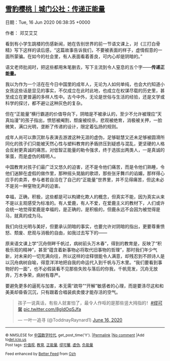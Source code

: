 [雪豹樱桃｜城门公社：传递正能量](https://chinadigitaltimes.net/chinese/2020/06/%e5%9f%8e%e9%97%a8%e5%85%ac%e7%a4%be%ef%bd%9c%e4%bc%a0%e9%80%92%e6%ad%a3%e8%83%bd%e9%87%8f/)
------
日期：Tue, 16 Jun 2020 06:38:35 +0000

<p>作者： 邓艾艾艾</p><p>看到有小学生跳楼的伤感新闻，她在告别世界的前一节语文课上，对《三打白骨精》写下这样的读后感，“这篇故事告诉我们，不要被表面的样子，虚情假意的一面所蒙骗。在如今的社会里，有人表面看着善良，可内心却是阴暗的。”</p><p>语文老师批阅时，把这些都用朱笔删去，写下主流到令人窒息的五个字——<strong>传递正能量。</strong></p><p>我以为作为一个活在在今日中国里的成年人，无论为人如何单纯，也会大约知道小女孩这些话是显见的事实，不仅成立在此时此地，也成立在权谋尽载的历史里，甚至成立在更普遍的多样人性中。古今中外，无论是世俗与生活的经验，还是文学或科学的探讨，都不避让这种灰色的复杂。</p><p>但在“正能量”横行霸道的价值导向下，阴暗是不被承认的，至少不允许被理应“天真灿漫”的孩子指出，愤怒被阉割，颓废被绞杀，悲观被绝育，消极被关押，一脸微笑，满口光明，垄断了传递的设计，限定着弘扬的规则。</p><p>成年人尚可以靠沉默与表演去游渡这种无涯的虚伪，足够聪慧又还未足够被圆滑所同化的孩子们只能被天然心性与塑料教育的矛盾挤压到疑惑与混乱，更坚硬的人格会反射更真诚的痛苦。对低智正能量的勒令强求，终于选拔出两类人，一是真诚的笨蛋，而是虚伪的精明人。</p><p>中国教育对孩子们最广泛又悠久的迫害，还不是令他们痛苦，而是令他们熟睡，令他们迷醉在虚假的做作里，那种摇头晃脑的歌颂，那些张牙舞爪的谄媚，那样得心应手的卖弄，参与者若自洽在了自己的“正能量”世界里，并不见得痛苦，但这未必不是另一种窒物无声的迫害。</p><p>幸福，正确，积极，这些都是可以构建化欺人的概念，但真实不能，因为真实从来不是以主观感受为标准的。有人爱鹿，有人不爱，在爱鹿主义的教材下，人们或许会统一地觉得爱鹿是幸福的，是正确的，是积极的，但鹿永远不会因为被觉得是马，就真的成为马。</p><p>我们向往光明与美好，但要承认阴暗的事实，也要允许对阴暗的指出，更要尊重愤怒、颓废、悲观与消极的自由，如我过去写下的——</p><p>原来语文课上学“沉舟侧畔千帆过，病树前头万木春”，得到的教育是，反映了“积极乐观的精神”，甚至“蕴含着新事物必将取代旧事物的哲理”，那时我们年少气新，对未来的一切充满向往，所以这样的诠释很能令人满意，却残忍到不顾诗人是以沉舟病树自喻，得意洋洋地把自我的命运代入到千帆与万木里。“我们要看到事物好的一面”，也不必假装看不见那些失败与落后的你我，千帆竞发，沉舟无放弃，万木争荣，病树有尊严。</p><p>要避免更多的逼死与加害，本无需“疏导”“开解”敏感者的心理，而是要涤尽这和和美美却昏昏沉沉，只有跟着合唱装疯卖傻才能存活的空气。</p><blockquote class="twitter-tweet" data-width="550" data-dnt="true"><p lang="zh" dir="ltr">孩子一说真话，有些人就害怕了，最令人作呕的是那些竖大拇指的！<a href="https://twitter.com/hashtag/%E7%BC%AA%E5%8F%AF%E9%A6%A8?src=hash&amp;ref_src=twsrc%5Etfw">#缪可馨</a> <a href="https://t.co/8gIdOqSJfa">pic.twitter.com/8gIdOqSJfa</a></p><p>&mdash; 一叶一追寻 (@ToddnayRaynard1) <a href="https://twitter.com/ToddnayRaynard1/status/1272772845265809409?ref_src=twsrc%5Etfw">June 16, 2020</a></p></blockquote><p><script async src="https://platform.twitter.com/widgets.js" charset="utf-8"></script></p><hr /><p><small>&copy; NMSLESE for <a href="https://chinadigitaltimes.net/chinese">中国数字时代</a>, get_post_time('Y'). |<a href="https://chinadigitaltimes.net/chinese/2020/06/%e5%9f%8e%e9%97%a8%e5%85%ac%e7%a4%be%ef%bd%9c%e4%bc%a0%e9%80%92%e6%ad%a3%e8%83%bd%e9%87%8f/">Permalink</a> |<a href="https://chinadigitaltimes.net/chinese/2020/06/%e5%9f%8e%e9%97%a8%e5%85%ac%e7%a4%be%ef%bd%9c%e4%bc%a0%e9%80%92%e6%ad%a3%e8%83%bd%e9%87%8f/#comments">No comment</a> |Add to<a href="http://del.icio.us/post?url=https://chinadigitaltimes.net/chinese/2020/06/%e5%9f%8e%e9%97%a8%e5%85%ac%e7%a4%be%ef%bd%9c%e4%bc%a0%e9%80%92%e6%ad%a3%e8%83%bd%e9%87%8f/&amp;title=雪豹樱桃｜城门公社：传递正能量">del.icio.us</a><br/>Post tags: <a href="https://chinadigitaltimes.net/chinese/tag/%e4%bb%b7%e5%80%bc%e8%a7%82/" rel="tag">价值观</a>, <a href="https://chinadigitaltimes.net/chinese/tag/%e6%95%99%e8%82%b2/" rel="tag">教育</a>, <a href="https://chinadigitaltimes.net/chinese/tag/%e6%ad%a3%e8%83%bd%e9%87%8f/" rel="tag">正能量</a>, <a href="https://chinadigitaltimes.net/chinese/tag/%e7%bc%aa%e5%8f%af%e9%a6%a8/" rel="tag">缪可馨</a>, <a href="https://chinadigitaltimes.net/chinese/tag/%e8%99%9a%e4%bc%aa/" rel="tag">虚伪</a>, <a href="https://chinadigitaltimes.net/chinese/tag/%e8%b4%9f%e8%83%bd%e9%87%8f/" rel="tag">负能量</a><br/></small></p><p><small>Feed enhanced by <a href='http://planetozh.com/blog/my-projects/wordpress-plugin-better-feed-rss/'>Better Feed</a> from  <a href='http://planetozh.com/blog/'>Ozh</a></small></p>
